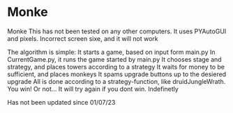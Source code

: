 # Monke
Monke
This has not been tested on any other computers. It uses PYAutoGUI and pixels.
Incorrect screen sixe, and it will not work

The algorithm is simple:
It starts a game, based on input form main.py
In CurrentGame.py, it runs the game started by main.py
It chooses stage and strategy, and places towers according to a strategy
It waits for money to be sufficient, and places monkeys
It spams upgrade buttons up to the desiered upgrade
All is done according to a strategy-function, like druidJungleWrath.
You win! Or not...
It will try again if you dont win. Indefinetly

Has not been updated since 01/07/23
